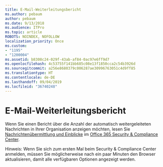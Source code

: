 ```yaml
---
title: E-Mail-Weiterleitungsbericht
ms.author: pebaum
author: pebaum
ms.date: 9/13/2018
ms.audience: ITPro
ms.topic: article
ROBOTS: NOINDEX, NOFOLLOW
localization_priority: Once
ms.custom:
- "1195"
- "1200004"
ms.assetid: b8308c24-029f-43ab-af84-0ac97e6ff9d7
ms.openlocfilehash: 4c53755f141bb685c08e13f1850cca2c54b3926d
ms.sourcegitcommit: a256e8680379c006287ae30996763051c4d9ff85
ms.translationtype: HT
ms.contentlocale: de-DE
ms.lasthandoff: 09/04/2019
ms.locfileid: "36740248"
---
```

# <a name="email-forwarding-report"></a>E-Mail-Weiterleitungsbericht

Wenn Sie einen Bericht über die Anzahl der automatisch weitergeleiteten Nachrichten in Ihrer Organisation anzeigen möchten, lesen Sie [Nachrichtenübermittlung und Einblicke](https://docs.microsoft.com//office365/securitycompliance/mail-flow-insights-v2) im [Office 365 Security &amp; Compliance Center](https://protection.office.com/#/homepage).
  
Hinweis: Wenn Sie sich zum ersten Mal beim Security &amp; Compliance Center anmelden, müssen Sie möglicherweise nach ein paar Minuten den Browser aktualisieren, damit alle verfügbaren Optionen angezeigt werden.
  